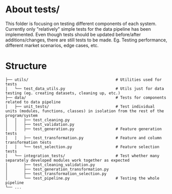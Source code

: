 # About tests/
This folder is focusing on testing different components of each system.<br>
Currently only "relatively" simple tests for the data pipeline has been implemented. Even though tests should be updated before/after additions/changes, there are still tests to be made. Eg. Testing performance, different market scenarios, edge cases, etc.

# Structure
```
├── utils/                                      # Utilities used for tests
│   └── test_data_utils.py                      # Utils just for data testing (eg. creating datasets, cleaning up, etc.)
├── data/                                       # Tests for components related to data pipeline
│   ├── unit_tests/                             # Test individual units (modules, functions, classes) in isolation from the rest of the program/system
│   │   ├── test_cleaning.py
│   │   ├── test_validation.py
│   │   ├── test_generation.py                  # Feature generation tests
│   │   ├── test_transformation.py              # Feature and column transformation tests
│   │   └── test_selection.py                   # Feature selection tests
│   └── integration_tests/                      # Test whether many separately developed modules work together as expected
│       ├── test_cleaning_validation.py
│       ├── test_generation_transformation.py  
│       ├── test_transformation_selection.py
│       └── test_pipeline.py                    # Testing the whole pipeline
└── ...
```